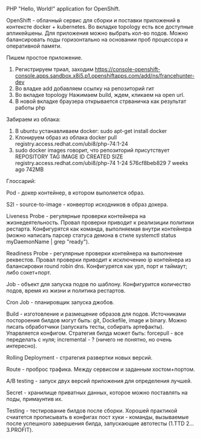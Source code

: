 PHP "Hello, World!" application for OpenShift.

OpenShift - облачный сервис для сборки и поставки приложений в контексте docker + kubernetes.
Во вкладке topology есть все доступные апликейшены. Для приложения можно выбрать кол-во подов. Можно балансировать поды горизонтально на основании проб процессора и оперативной памяти.

Пишем простое приложение.
1) Регистрируем триал, заходим https://console-openshift-console.apps.sandbox.x8i5.p1.openshiftapps.com/add/ns/francehunter-dev
2) Во владке add добавляем ссылку на репозиторий гит
3) Во вкладке topology Нажимаем build, ждем, кликаем на open url.
4) В новой вкладке браузера открывается стрваничка как результат работы php

Забираем из облака:
1) В ubuntu устанавливаем docker: sudo apt-get install docker
2) Клонируем образ из облака docker pull registry.access.redhat.com/ubi8/php-74:1-24
3)  sudo docker images говорит, что репозиторий присутствует
REPOSITORY                               TAG       IMAGE ID       CREATED       SIZE
registry.access.redhat.com/ubi8/php-74   1-24      576cf8beb829   7 weeks ago   742MB

Глоссарий:

Pod - докер контейнер, в котором выполяется образ.

S2I - source-to-image - конвертор исходников в образ докера.

Liveness Probe - регулярные проверки контейнера на жизнедеятельность. Провал проверки приводит к реализиции политики рестарта. Конфигурятся как команда, выполняемая внутри контейнера (можно написать парсер статуса демона в стиле systemctl status myDaemonName | grep "ready").

Readiness Probe - регулярные проверки контейнера на выполнение реквестов. Провал проверки приводит к исключению ip контейнера из балансировки round robin dns. Конфигурятся как урл, порт и таймаут; либо сокет+порт.

Job - объект для запуска подов по шаблону. Конфигурится количество подов, время из жизни и политика рестартов.

Cron Job - планировщик запуска джобов.

Build - изготовление и размещение образов для подов. Источниками постороения билдов могут быть: git, Dockefile, image и binary. Можно писать обработчики (запускать тесты, собирать артефакты). Упарвляется конфигом. Стратегия билда может быть: forcepull - все переделать с нуля; incremental - ? (ничего не понятно, но очень интересно).

Rolling Deployment - стратегия развертки новых версий.

Route - проброс трафика. Между сервисом и заданным хостом+портом.

A/B testing - запуск двух версий приложения для определения лучшей.

Secret - хранилище приватных данных, которое можно поставлять на поды, примаунтив их.

Testing - тестирование билдов после сборки. Хорошей практикой счиатется прописывать в конфигах пост хуки - команды, вызываемые после успешного завершения билда, запускающие автотесты (1.TTD 2... 3.PROFIT).
